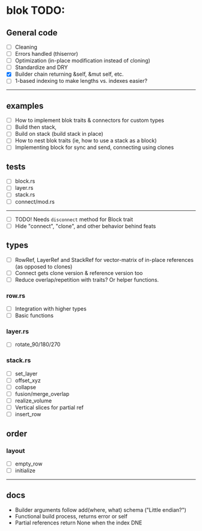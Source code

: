 
# blok TODO:

## General code
- [ ] Cleaning
- [ ] Errors handled (thiserror)
- [ ] Optimization (in-place modification instead of cloning)
- [ ] Standardize and DRY
- [x] Builder chain returning &self, &mut self, etc.
- [ ] 1-based indexing to make lengths vs. indexes easier?

----

## examples
- [ ] How to implement blok traits & connectors for custom types
- [ ] Build then stack,
- [ ] Build on stack (build stack in place)
- [ ] How to nest blok traits (ie, how to use a stack as a block)
- [ ] Implementing block for sync and send, connecting using clones
## tests
- [ ] block.rs 
- [ ] layer.rs
- [ ] stack.rs
- [ ] connect/mod.rs

----
- [ ] TODO! Needs `disconnect` method for Block trait
- [ ] Hide "connect", "clone", and other behavior behind feats

## types
- [ ] RowRef, LayerRef and StackRef for vector-matrix of in-place references (as opposed to clones)
- [ ] Connect gets clone version & reference version too
- [ ] Reduce overlap/repetition with traits? Or helper functions.

### row.rs 
- [ ] Integration with higher types
- [ ] Basic functions

### layer.rs 
- [ ] rotate_90/180/270

### stack.rs 
- [ ] set_layer 
- [ ] offset_xyz 
- [ ] collapse 
- [ ] fusion/merge_overlap 
- [ ] realize_volume
- [ ] Vertical slices for partial ref
- [ ] insert_row

## order 
### layout
- [ ] empty_row
- [ ] initialize

----

## docs
- Builder arguments follow add(where, what) schema ("Little endian?")
- Functional build process, returns error or self 
- Partial references return None when the index DNE
